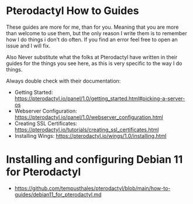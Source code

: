 # Pterodactyl How to Guides

These guides are more for me, than for you.  Meaning that you are more than welcome to use them, but the only reason I write them is to remember how I do things i 
don't do often. If you find an error feel free to open an issue and I will fix.

Also Never substitute what the folks at Pterodactyl have written in  their guides for the things you see here, as this is very specific to the way I do things.

Always double check with their documentation:

* Getting Started: https://pterodactyl.io/panel/1.0/getting_started.html#picking-a-server-os
* Webserver Configuration: https://pterodactyl.io/panel/1.0/webserver_configuration.html
* Creating SSL Certificates: https://pterodactyl.io/tutorials/creating_ssl_certificates.html
* Installing Wings: https://pterodactyl.io/wings/1.0/installing.html

# Installing and configuring Debian 11 for Pterodactyl
* https://github.com/tempusthales/pterodactyl/blob/main/how-to-guides/debian11_for_pterodactyl.md

